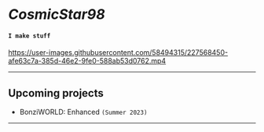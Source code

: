 # *CosmicStar98* 
#### `I make stuff`




https://user-images.githubusercontent.com/58494315/227568450-afe63c7a-385d-46e2-9fe0-588ab53d0762.mp4






<hr>

## Upcoming projects
- BonziWORLD: Enhanced `(Summer 2023)`

<hr>
